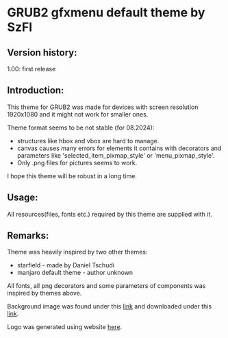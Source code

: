 # GRUB2 gfxmenu default theme by SzFl

## Version history:

1.00: first release 

## Introduction:
	
This theme for GRUB2 was made for devices with screen resolution 1920x1080 and it might not work for smaller ones. 

Theme format seems to be not stable (for 08.2024): 
- structures like hbox and vbox are hard to manage. 
- canvas causes many errors for elements it contains with decorators and parameters like 'selected_item_pixmap_style' or 'menu_pixmap_style'.
- Only .png files for pictures seems to work.

I hope this theme will be robust in a long time.

## Usage:	

All resources(files, fonts etc.) required by this theme are supplied with it.

## Remarks: 

Theme was heavily inspired by two other themes:
- starfield - made by Daniel Tschudi
- manjaro default theme - author unknown

All fonts, all png decorators and some parameters of components was inspired by themes above.

Background image was found under this [link][Background_pinterest] and downloaded under this [link][Background_downlad_site].

Logo was generated using website [here][Logo_generator].
	 
[Background_pinterest]: https://www.pinterest.com/pin/624170829583206335/
[Background_downlad_site]: https://rare-gallery.com/4572745-astronaut-space-stars-floating-depth-of-field.html
[Logo_generator]: https://www.coolgenerator.com/png-text-generator